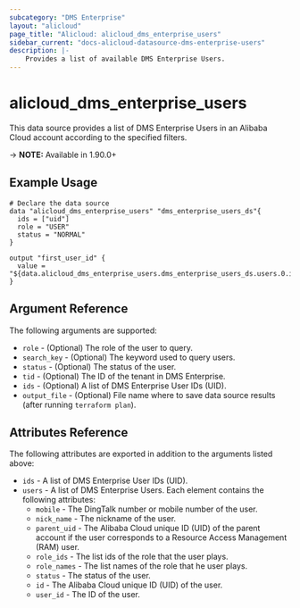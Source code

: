 ```yaml
---
subcategory: "DMS Enterprise"
layout: "alicloud"
page_title: "Alicloud: alicloud_dms_enterprise_users"
sidebar_current: "docs-alicloud-datasource-dms-enterprise-users"
description: |-
    Provides a list of available DMS Enterprise Users.
---
```


# alicloud\_dms\_enterprise\_users

This data source provides a list of DMS Enterprise Users in an Alibaba Cloud account according to the specified filters.

-> **NOTE:** Available in 1.90.0+

## Example Usage

```
# Declare the data source
data "alicloud_dms_enterprise_users" "dms_enterprise_users_ds"{
  ids = ["uid"]
  role = "USER"
  status = "NORMAL"
}

output "first_user_id" {
  value = "${data.alicloud_dms_enterprise_users.dms_enterprise_users_ds.users.0.id}"
}
```

## Argument Reference

The following arguments are supported:

* `role` - (Optional) The role of the user to query.
* `search_key` - (Optional) The keyword used to query users.
* `status` - (Optional) The status of the user.
* `tid` - (Optional) The ID of the tenant in DMS Enterprise.
* `ids` - (Optional)  A list of DMS Enterprise User IDs (UID).
* `output_file` - (Optional) File name where to save data source results (after running `terraform plan`).

## Attributes Reference

The following attributes are exported in addition to the arguments listed above:

* `ids` - A list of DMS Enterprise User IDs (UID).
* `users` - A list of DMS Enterprise Users. Each element contains the following attributes:
  * `mobile` - The DingTalk number or mobile number of the user.
  * `nick_name` - The nickname of the user.
  * `parent_uid` - The Alibaba Cloud unique ID (UID) of the parent account if the user corresponds to a Resource Access Management (RAM) user.
  * `role_ids` - The list ids of the role that the user plays.
  * `role_names` - The list names of the role that he user plays.
  * `status` - The status of the user.
  * `id` - The Alibaba Cloud unique ID (UID) of the user.
  * `user_id` - The ID of the user.